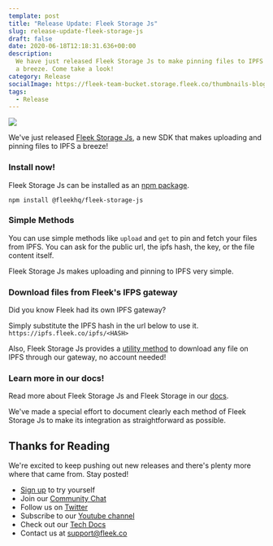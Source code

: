 ```yaml
---
template: post
title: "Release Update: Fleek Storage Js"
slug: release-update-fleek-storage-js
draft: false
date: 2020-06-18T12:18:31.636+00:00
description:
  We have just released Fleek Storage Js to make pinning files to IPFS
  a breeze. Come take a look!
category: Release
socialImage: https://fleek-team-bucket.storage.fleek.co/thumbnails-blog/fleek-storage-update.png
tags:
  - Release
---
```


![](https://fleek-team-bucket.storage.fleek.co/thumbnails-blog/fleek-storage-update.png)

We've just released [Fleek Storage Js](https://docs.fleek.co/storage/fleek-storage-js), a new SDK that makes uploading and pinning files to IPFS a breeze!

### Install now!

Fleek Storage Js can be installed as an [npm package](https://www.npmjs.com/package/@fleekhq/fleek-storage-js).

    npm install @fleekhq/fleek-storage-js

### Simple Methods

You can use simple methods like `upload` and `get` to pin and fetch your files from IPFS. You can ask for the public url, the ipfs hash, the key, or the file content itself.

Fleek Storage Js makes uploading and pinning to IPFS very simple.

### Download files from Fleek's IFPS gateway

Did you know Fleek had its own IPFS gateway?

Simply substitute the IPFS hash in the url below to use it.
`https://ipfs.fleek.co/ipfs/<HASH>`

Also, Fleek Storage Js provides a [utility method](https://docs.fleek.co/storage/fleek-storage-js/#getFileFromHash) to download any file on IPFS through our gateway, no account needed!

### Learn more in our docs!

Read more about Fleek Storage Js and Fleek Storage in our [docs](https://docs.fleek.co/storage/fleek-storage-js).

We've made a special effort to document clearly each method of Fleek Storage Js to make its integration as straightforward as possible.

## Thanks for Reading

We're excited to keep pushing out new releases and there's plenty more where that came from. Stay posted!

- [Sign up](https://app.fleek.co) to try yourself
- Join our [Community Chat](https://slack.fleek.co/)
- Follow us on [Twitter](https://twitter.com/fleek)
- Subscribe to our [Youtube channel](https://www.youtube.com/channel/UCBzlwYM0JjZpjDZ52-SLUmw)
- Check out our [Tech Docs](https://docs.fleek.co/)
- Contact us at support@fleek.co
